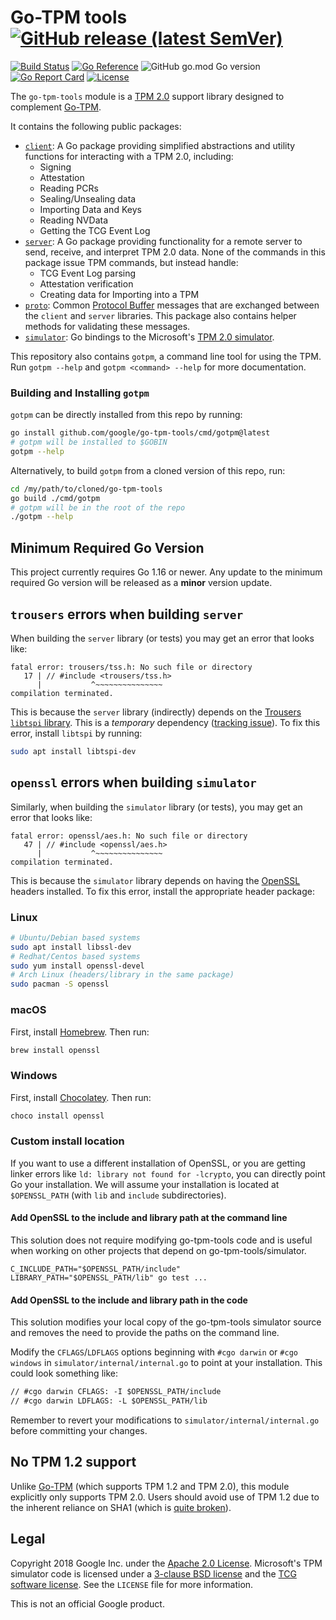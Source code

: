 # Go-TPM tools [![GitHub release (latest SemVer)](https://img.shields.io/github/v/release/google/go-tpm-tools)](https://github.com/google/go-tpm-tools/releases)

[![Build Status](https://github.com/google/go-tpm-tools/workflows/CI/badge.svg)](https://github.com/google/go-tpm-tools/actions?query=workflow%3ACI)
[![Go Reference](https://pkg.go.dev/badge/github.com/google/go-tpm-tools.svg)](https://pkg.go.dev/github.com/google/go-tpm-tools)
![GitHub go.mod Go version](https://img.shields.io/github/go-mod/go-version/google/go-tpm-tools)
[![Go Report Card](https://goreportcard.com/badge/github.com/google/go-tpm-tools)](https://goreportcard.com/report/github.com/google/go-tpm-tools)
[![License](https://img.shields.io/badge/LICENSE-Apache2.0-ff69b4.svg)](http://www.apache.org/licenses/LICENSE-2.0.html)

The `go-tpm-tools` module is a [TPM 2.0](https://trustedcomputinggroup.org/resource/trusted-platform-module-2-0-a-brief-introduction/) support library designed to complement [Go-TPM](https://github.com/google/go-tpm).

It contains the following public packages:
  - [`client`](https://pkg.go.dev/github.com/google/go-tpm-tools/client):
    A Go package providing simplified abstractions and utility functions for interacting with a TPM 2.0, including:
      - Signing
      - Attestation
      - Reading PCRs
      - Sealing/Unsealing data
      - Importing Data and Keys
      - Reading NVData
      - Getting the TCG Event Log
  - [`server`](https://pkg.go.dev/github.com/google/go-tpm-tools/server):
    A Go package providing functionality for a remote server to send, receive, and interpret TPM 2.0 data. None of the commands in this package issue TPM commands, but instead handle:
      - TCG Event Log parsing
      - Attestation verification
      - Creating data for Importing into a TPM
  - [`proto`](https://pkg.go.dev/github.com/google/go-tpm-tools/proto):
    Common [Protocol Buffer](https://developers.google.com/protocol-buffers) messages that are exchanged between the `client` and `server` libraries. This package also contains helper methods for validating these messages.
  - [`simulator`](https://pkg.go.dev/github.com/google/go-tpm-tools/simulator):
    Go bindings to the Microsoft's [TPM 2.0 simulator](https://github.com/Microsoft/ms-tpm-20-ref/).

This repository also contains `gotpm`, a command line tool for using the TPM.
Run `gotpm --help` and `gotpm <command> --help` for more documentation.

### Building and Installing `gotpm`

`gotpm` can be directly installed from this repo by running:
```bash
go install github.com/google/go-tpm-tools/cmd/gotpm@latest
# gotpm will be installed to $GOBIN
gotpm --help
```
Alternatively, to build `gotpm` from a cloned version of this repo, run:
```bash
cd /my/path/to/cloned/go-tpm-tools
go build ./cmd/gotpm
# gotpm will be in the root of the repo
./gotpm --help
```

## Minimum Required Go Version

This project currently requires Go 1.16 or newer. Any update to the minimum required Go version will be released as a **minor** version update.

## `trousers` errors when building `server`

When building the `server` library (or tests) you may get an error that looks like:
```
fatal error: trousers/tss.h: No such file or directory
   17 | // #include <trousers/tss.h>
      |           ^~~~~~~~~~~~~~~~
compilation terminated.
```
This is because the `server` library (indirectly) depends on the [Trousers `libtspi` library](http://trousers.sourceforge.net/). This is a _temporary_ dependency ([tracking issue](https://github.com/google/go-tpm-tools/issues/109)). To fix this error, install `libtspi` by running:
```bash
sudo apt install libtspi-dev
```

## `openssl` errors when building `simulator`

Similarly, when building the `simulator` library (or tests), you may get an error that looks like:
```
fatal error: openssl/aes.h: No such file or directory
   47 | // #include <openssl/aes.h>
      |           ^~~~~~~~~~~~~~~~
compilation terminated.
```
This is because the `simulator` library depends on having the [OpenSSL](https://www.openssl.org/) headers installed. To fix this error, install the appropriate header package:

### Linux

```bash
# Ubuntu/Debian based systems
sudo apt install libssl-dev
# Redhat/Centos based systems
sudo yum install openssl-devel
# Arch Linux (headers/library in the same package)
sudo pacman -S openssl
```

### macOS

First, install [Homebrew](https://brew.sh/). Then run:
```bash
brew install openssl
```

### Windows

First, install [Chocolatey](https://chocolatey.org/). Then run:
```bash
choco install openssl
```

### Custom install location

If you want to use a different installation of OpenSSL, or you are getting
linker errors like `ld: library not found for -lcrypto`, you can directly
point Go your installation. We will assume your installation is located at
`$OPENSSL_PATH` (with `lib` and `include` subdirectories).

#### Add OpenSSL to the include and library path at the command line
This solution does not require modifying go-tpm-tools code and is useful when
working on other projects that depend on go-tpm-tools/simulator.
```
C_INCLUDE_PATH="$OPENSSL_PATH/include" LIBRARY_PATH="$OPENSSL_PATH/lib" go test ...
```

#### Add OpenSSL to the include and library path in the code
This solution modifies your local copy of the go-tpm-tools simulator source
and removes the need to provide the paths on the command line.

Modify the `CFLAGS`/`LDFLAGS` options beginning with `#cgo darwin` or
`#cgo windows` in `simulator/internal/internal.go` to point at your
installation. This could look something like:
```diff
// #cgo darwin CFLAGS: -I $OPENSSL_PATH/include
// #cgo darwin LDFLAGS: -L $OPENSSL_PATH/lib
```
Remember to revert your modifications to `simulator/internal/internal.go`
before committing your changes.

## No TPM 1.2 support

Unlike [Go-TPM](https://github.com/google/go-tpm) (which supports TPM 1.2 and TPM 2.0), this module explicitly only supports TPM 2.0. Users should avoid use of TPM 1.2 due to the inherent reliance on SHA1 (which is [quite broken](https://sha-mbles.github.io/)).

## Legal

Copyright 2018 Google Inc. under the
[Apache 2.0 License](https://www.apache.org/licenses/LICENSE-2.0). Microsoft's TPM simulator
code is licensed under a [3-clause BSD license](https://opensource.org/licenses/BSD-3-Clause) and the [TCG software license](https://trustedcomputinggroup.org/wp-content/uploads/TPM-Rev-2.0-Part-1-Architecture-01.38.pdf). See the `LICENSE` file for more information.

This is not an official Google product.
